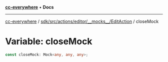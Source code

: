 [**cc-everywhere**](../../../../../../../index.md) • **Docs**

***

[cc-everywhere](../../../../../../../index.md) / [sdk/src/actions/editor/\_\_mocks\_\_/EditAction](../index.md) / closeMock

# Variable: closeMock

```ts
const closeMock: Mock<any, any, any>;
```
